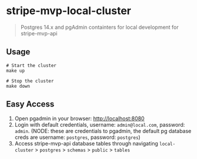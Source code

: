 # stripe-mvp-local-cluster

> Postgres 14.x and pgAdmin containters for local development for stripe-mvp-api


## Usage

```shell
# Start the cluster
make up

# Stop the cluster
make down
```

## Easy Access
1. Open pgadmin in your browser: [http://localhost:8080](http://localhost:8080)
2. Login with default credentials, username: `admin@local.com`, password: `admin`. (NODE: these are credentials to pgadmin, the default pg database creds are username: `postgres`, password: `postgres`)
3. Access stripe-mvp-api database tables through navigating `local-cluster` > `postgres` > `schemas` > `public` > `tables`



  